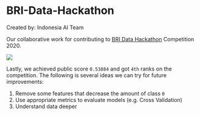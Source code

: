 # BRI-Data-Hackathon
Created by: Indonesia AI Team

Our collaborative work for contributing to <a target="_blank" href="https://www.kaggle.com/c/bri-data-hackathon-people-analytic/overview">BRI Data Hackathon</a> Competition 2020.

![](./others/bri-kaggle-walpaper.png)

Lastly, we achieved public score `0.53884` and got `4th` ranks on the competition. The following is several ideas we can try for future improvements:

1. Remove some features that decrease the amount of class `0`
2. Use appropriate metrics to evaluate models (e.g. Cross Validation)
3. Understand data deeper
